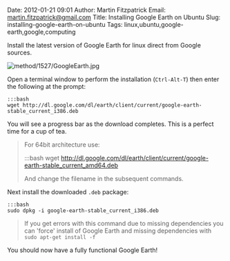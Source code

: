 Date: 2012-01-21 09:01
Author: Martin Fitzpatrick
Email: martin.fitzpatrick@gmail.com
Title: Installing Google Earth on Ubuntu
Slug: installing-google-earth-on-ubuntu
Tags: linux,ubuntu,google-earth,google,computing

Install the latest version of Google Earth for linux direct from Google sources.


![method/1527/GoogleEarth.jpg](/static/images/method/1527/GoogleEarth.jpg)








Open a terminal window to perform the installation (`Ctrl-Alt-T`) then enter the following at the prompt:

    :::bash
    wget http://dl.google.com/dl/earth/client/current/google-earth-stable_current_i386.deb

You will see a progress bar as the download completes. This is a perfect time for a cup of tea.


>For 64bit architecture use:
>
>    :::bash
>    wget http://dl.google.com/dl/earth/client/current/google-earth-stable_current_amd64.deb
>
>And change the filename in the subsequent commands.


Next install the downloaded `.deb` package:

    :::bash
    sudo dpkg -i google-earth-stable_current_i386.deb



>If you get errors with this command due to missing dependencies you can 'force' install of Google Earth and missing dependencies with `sudo apt-get install -f`
>


You should now have a fully functional Google Earth!







